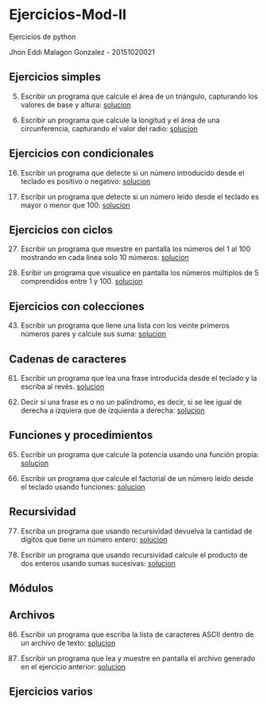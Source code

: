 # Ejercicios-Mod-II

Ejercicios de python

Jhon Eddi Malagon Gonzalez - 20151020021

## Ejercicios simples

5. Escribir un programa que calcule el área de un triángulo, capturando los valores de base y altura:
[solucion](https://github.com/JhonEddi/Ejercicios-Mod-II/blob/master/Ejercicios/5.py)

6. Escribir un programa que calcule la longitud y el área de una circunferencia, capturando el valor del radio:
[solucion](https://github.com/JhonEddi/Ejercicios-Mod-II/blob/master/Ejercicios/6.py)

## Ejercicios con condicionales

16. Escribir un programa que detecte si un número introducido desde el teclado es positivo o negativo:
[solucion](https://github.com/JhonEddi/Ejercicios-Mod-II/blob/master/Ejercicios/16.py)

19. Escribir un programa que detecte si un número leído desde el teclado es mayor o menor que 100:
[solucion](https://github.com/JhonEddi/Ejercicios-Mod-II/blob/master/Ejercicios/19.py)

## Ejercicios con ciclos

27. Escribir un programa que muestre en pantalla los números del 1 al 100 mostrando en cada linea solo 10 números:
[solucion](https://github.com/JhonEddi/Ejercicios-Mod-II/blob/master/Ejercicios/27.py)

29. Esribir un programa que visualice en pantalla los números múltiplos de 5 comprendidos entre 1 y 100.
[solucion](https://github.com/JhonEddi/Ejercicios-Mod-II/blob/master/Ejercicios/29.py)

## Ejercicios con colecciones

43. Escribir un programa que llene una lista con los veinte primeros números pares y calcule sus suma:
[solucion](https://github.com/JhonEddi/Ejercicios-Mod-II/blob/master/Ejercicios/43.py)

## Cadenas de caracteres

61. Escribir un programa que lea una frase introducida desde el teclado y la escriba al revés.
[solucion](https://github.com/JhonEddi/Ejercicios-Mod-II/blob/master/Ejercicios/61.py)

63. Decir si una frase es o no un palíndromo, es decir, si se lee igual de derecha a izquiera que de izquierda a derecha:
[solucion](https://github.com/JhonEddi/Ejercicios-Mod-II/blob/master/Ejercicios/63.py)

## Funciones y procedimientos

65. Escribir un programa que calcule la potencia usando una función propia:
[solucion](https://github.com/JhonEddi/Ejercicios-Mod-II/blob/master/Ejercicios/65.py)

66. Escribir un programa que calcule el factorial de un número leído desde el teclado usando funciones:
[solucion](https://github.com/JhonEddi/Ejercicios-Mod-II/blob/master/Ejercicios/66.py)

## Recursividad

77. Escriba un programa que usando recursividad devuelva la cantidad de dígitos que tiene un número entero:
[solucion](https://github.com/JhonEddi/Ejercicios-Mod-II/blob/master/Ejercicios/77.py)

78. Escribir un programa que usando recursividad calcule el producto de dos enteros usando sumas sucesivas:
[solucion](https://github.com/JhonEddi/Ejercicios-Mod-II/blob/master/Ejercicios/78.py)

## Módulos

## Archivos

86. Escribir un programa que escriba la lista de caracteres ASCII dentro de un archivo de texto:
[solucion](https://github.com/JhonEddi/Ejercicios-Mod-II/blob/master/Ejercicios/86.py)

87. Escribir un programa que lea y muestre en pantalla el archivo generado en el ejercicio anterior:
[solucion](https://github.com/JhonEddi/Ejercicios-Mod-II/blob/master/Ejercicios/87.py)

## Ejercicios varios
